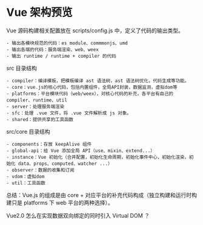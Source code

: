 # Vue 架构预览

Vue 源码构建相关配置放在 scripts/config.js 中，定义了代码的输出类型。

    - 输出各模块规范的代码：es module、commmonjs、umd
    - 输出各端的代码：服务端渲染、web、weex
    - 输出 runtime / runtime + compiler 的代码

src 目录结构
    
    - compiler：编译模板，把模板编译 ast 语法树，ast 语法树优化，代码生成等功能。
    - core：vue.js的核心代码，包括内置组件，全局API封装，数据监测，虚拟dom等
    - platforms：平台模块代码（web/weex），对核心代码的补充，各平台有自己的 compiler、runtime、util
    - server：处理服务端渲染
    - sfc：处理 .vue 文件，将 .vue 文件解析成 js 对象。
    - shared：提供共享的工具函数

src/core 目录结构

    - components：存放 keepAlive 组件
    - global-api：给 Vue 添加全局 API（use、mixin、extend...）
    - instance：Vue 初始化（合并配置，初始化生命周期，初始化事件中心，初始化渲染，初始化 data、props、computed、watcher ...）
    - observer：数据的收集和订阅
    - vdom：虚拟dom
    - util：工具函数

总结：Vue.js 的组成是由 core + 对应平台的补充代码构成（独立构建和运行时构建只是 platforms 下 web 平台的两种选择）。

Vue2.0 怎么在实现数据双向绑定的同时引入 Virtual DOM ？
